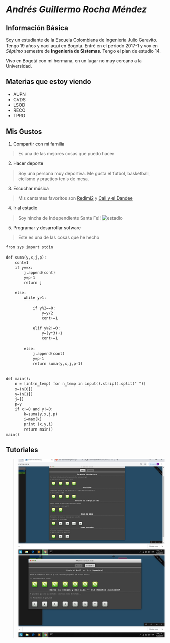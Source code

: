 ﻿***Andrés Guillermo Rocha Méndez***
===========

Información Básica
-----
Soy un estudiante de la Escuela Colombiana de Ingeniería Julio Garavito. Tengo 19 años y nací aquí en Bogotá.
Entré en el periodo 2017-1 y voy en *Séptimo* semestre de **Ingeniería de Sistemas**. Tengo el plan de estudio 14.

Vivo en Bogotá con mi hermana, en un lugar no muy cercano a la Universidad.
 

Materias que estoy viendo 
-----

* AUPN
* CVDS
* LSOD
* RECO
* TPRO

Mis Gustos
-----

1. Compartir  con mi familia 
> Es una de las mejores cosas que puedo hacer 

2. Hacer deporte 
> Soy una persona muy deportiva. Me gusta el futbol, basketball, ciclismo 
>y practico tenis de mesa. 

3. Escuchar música
> Mis cantantes favoritos son [Redimi2](https://www.youtube.com/channel/UCuGRoux8rs2u2dqOzm1v5SQ) y 
>[Cali y el Dandee ](https://www.youtube.com/channel/UCk7BBLrQSrxnMj_xfTiDJ-A)

4. Ir al estadio
>Soy hincha de Independiente Santa Fe!! 
>![estadio](https://cdn.colombia.com/sdi/2017/01/29/independiente-santa-fe-campeon-de-la-superliga-536852.jpg)
5. Programar y desarrollar sofware
>Este es una de las cosas que he hecho
```
from sys import stdin

def suma(y,x,j,p):
    cont=1
    if y==x:
        j.append(cont)
        y=p-1
        return j
                  
    else:
        while y>1:
                        
            if y%2==0:
                y=y/2
                cont+=1
                
            elif y%2!=0:
                y=(y*3)+1
                cont+=1
                
        else:
            j.append(cont)
            y=p-1
            return suma(y,x,j,p-1)      
    

def main():
    n = [int(n_temp) for n_temp in input().strip().split(" ")]
    x=(n[0])
    y=(n[1])
    j=[]
    p=y
    if x!=0 and y!=0:
        k=suma(y,x,j,p)
        i=max(k)
        print (x,y,i)
        return main()
main()
```

Tutoriales
-----

>![Main](Main.jpg)
>![Remote](Remote.jpg)
